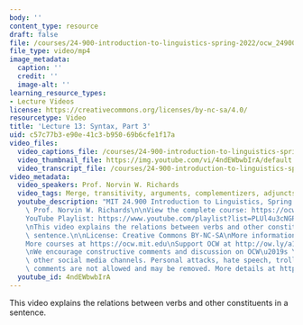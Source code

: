 ```yaml
---
body: ''
content_type: resource
draft: false
file: /courses/24-900-introduction-to-linguistics-spring-2022/ocw_24900_lecture13_2022mar17_360p_16_9.mp4
file_type: video/mp4
image_metadata:
  caption: ''
  credit: ''
  image-alt: ''
learning_resource_types:
- Lecture Videos
license: https://creativecommons.org/licenses/by-nc-sa/4.0/
resourcetype: Video
title: 'Lecture 13: Syntax, Part 3'
uid: c57c77b3-e90e-41c3-b950-69b6cfe1f17a
video_files:
  video_captions_file: /courses/24-900-introduction-to-linguistics-spring-2022/1ssaQs2EKBQUUoFDiTY0Ypv7Kw9zGs08U_transcript.webvtt
  video_thumbnail_file: https://img.youtube.com/vi/4ndEWbwbIrA/default.jpg
  video_transcript_file: /courses/24-900-introduction-to-linguistics-spring-2022/1ssaQs2EKBQUUoFDiTY0Ypv7Kw9zGs08U_transcript.pdf
video_metadata:
  video_speakers: Prof. Norvin W. Richards
  video_tags: Merge, transitivity, arguments, complementizers, adjuncts
  youtube_description: "MIT 24.900 Introduction to Linguistics, Spring 2022\nInstructor:\
    \ Prof. Norvin W. Richards\n\nView the complete course: https://ocw.mit.edu/courses/24-900-introduction-to-linguistics-spring-2022/\n\
    YouTube Playlist: https://www.youtube.com/playlist?list=PLUl4u3cNGP63BZGNOqrF2qf_yxOjuG35j\n\
    \nThis video explains the relations between verbs and other constituents in a\
    \ sentence.\n\nLicense: Creative Commons BY-NC-SA\nMore information at https://ocw.mit.edu/terms\n\
    More courses at https://ocw.mit.edu\nSupport OCW at http://ow.ly/a1If50zVRlQ\n\
    \nWe encourage constructive comments and discussion on OCW\u2019s YouTube and\
    \ other social media channels. Personal attacks, hate speech, trolling, and inappropriate\
    \ comments are not allowed and may be removed. More details at https://ocw.mit.edu/comments.\n"
  youtube_id: 4ndEWbwbIrA
---
```

This video explains the relations between verbs and other constituents in a sentence.